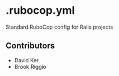 # .rubocop.yml
Standard RuboCop config for Rails projects

## Contributors
 - David Ker
 - Brook Riggio
